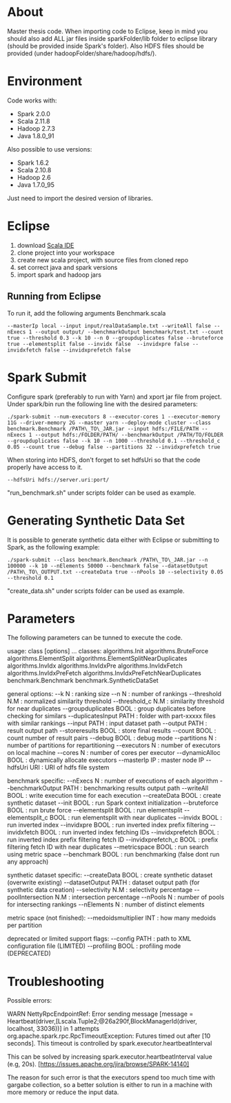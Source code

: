 # About

Master thesis code. When importing code to Eclipse, keep in mind you should also add ALL jar files inside sparkFolder/lib folder to eclipse library (should be provided inside Spark's folder). Also HDFS files should be provided (under hadoopFolder/share/hadoop/hdfs/).

# Environment

Code works with:
* Spark 2.0.0
* Scala 2.11.8
* Hadoop 2.7.3
* Java 1.8.0_91

Also possible to use versions:
* Spark 1.6.2
* Scala 2.10.8
* Hadoop 2.6
* Java 1.7.0_95

Just need to import the desired version of libraries.

# Eclipse

1. download [Scala IDE](http://scala-ide.org/download/sdk.html)
2. clone project into your workspace
3. create new scala project, with source files from cloned repo
4. set correct java and spark versions
5. import spark and hadoop jars

## Running from Eclipse


To run it, add the following arguments Benchmark.scala

```
--masterIp local --input input/realDataSample.txt --writeAll false --nExecs 1 --output output/ --benchmarkOutput benchmark/test.txt --count true --threshold 0.3 --k 10 --n 0 --groupduplicates false --bruteforce true --elementsplit false --invidx false  --invidxpre false --invidxfetch false --invidxprefetch false
```

# Spark Submit

Configure spark (preferably to run with Yarn) and xport jar file from project. Under spark/bin run the following line with the desired parameters:


```
./spark-submit --num-executors 8 --executor-cores 1 --executor-memory 11G --driver-memory 2G --master yarn --deploy-mode cluster --class benchmark.Benchmark /PATH\_TO\_JAR.jar --input hdfs:/FILE/PATH --nExecs 1 --output hdfs:/FOLDER/PATH/ --benchmarkOutput /PATH/TO/FOLDER --groupduplicates false --k 10 --n 1000 --threshold 0.1 --threshold_c 0.05 --count true --debug false --partitions 32 --invidxprefetch true
```

When storing into HDFS, don't forget to set hdfsUri so that the code properly have access to it.

```
--hdfsUri hdfs://server.uri:port/
```

"run_benchmark.sh" under scripts folder can be used as example.

# Generating Synthetic Data Set

It is possible to generate synthetic data either with Eclipse or submitting to Spark, as the following example:

```
./spark-submit --class benchmark.Benchmark /PATH\_TO\_JAR.jar --n 100000 --k 10 --nElements 50000 --benchmark false --datasetOutput /PATH\_TO\_OUTPUT.txt --createData true --nPools 10 --selectivity 0.05 --threshold 0.1
```

"create_data.sh" under scripts folder can be used as example.

# Parameters

The following parameters can be tunned to execute the code.

usage: class [options] ...
classes:
   algorithms.Init
   algorithms.BruteForce
   algorithms.ElementSplit
   algorithms.ElementSplitNearDuplicates
   algorithms.InvIdx
   algorithms.InvIdxPre
   algorithms.InvIdxFetch
   algorithms.InvIdxPreFetch
   algorithms.InvIdxPreFetchNearDuplicates
   benchmark.Benchmark
   benchmark.SyntheticDataSet

general options: 
   --k                    N    : ranking size
   --n                    N    : number of rankings
   --threshold            N.M  : normalized similarity threshold
   --threshold_c          N.M  : similarity threshold for near duplicates
   --groupduplicates      BOOL : group duplicates before checking for similars
   --duplicatesInput      PATH : folder with part-xxxxx files with similar rankings
   --input                PATH : input dataset path
   --output               PATH : result output path
   --storeresults         BOOL : store final results 
   --count                BOOL : count number of result pairs
   --debug                BOOL : debug mode
   --partitions           N    : number of partitions for repartitioning
   --executors            N    : number of executors on local machine
   --cores                N    : number of cores per executor
   --dynamicAlloc         BOOL : dynamically allocate executors
   --masterIp             IP   : master node IP
   --hdfsUri              URI  : URI of hdfs file system

benchmark specific:
   --nExecs               N    : number of executions of each algorithm
   --benchmarkOutput      PATH : benchmarking results output path
   --writeAll             BOOL : write execution time for each execution
   --createData           BOOL : create synthetic dataset
   --init                 BOOL : run Spark context initialization
   --bruteforce           BOOL : run brute force
   --elementsplit         BOOL : run elementsplit
   --elementsplit_c       BOOL : run elementsplit with near duplicates
   --invidx               BOOL : run inverted index
   --invidxpre            BOOL : run inverted index prefix filtering
   --invidxfetch          BOOL : run inverted index fetching IDs
   --invidxprefetch       BOOL : run inverted index prefix filtering fetch ID
   --invidxprefetch_c     BOOL : prefix filtering fetch ID with near duplicates
   --metricspace          BOOL : run search using metric space
   --benchmark            BOOL : run benchmarking (false dont run any approach)

synthetic dataset specific:
   --createData           BOOL : create synthetic dataset (overwrite existing)
   --datasetOutput        PATH : dataset output path (for synthetic data creation)
   --selectivity          N.M  : selectivity percentage
   --poolIntersection     N.M  : intersection percentage
   --nPools               N    : number of pools for intersecting rankings
   --nElements            N    : number of distinct elements
   
metric space (not finished):
   --medoidsmultiplier    INT  : how many medoids per partition
   
deprecated or limited support flags:
   --config               PATH : path to XML configuration file (LIMITED)
   --profiling            BOOL : profiling mode (DEPRECATED) 

# Troubleshooting

Possible errors:

WARN NettyRpcEndpointRef: Error sending message [message = Heartbeat(driver,[Lscala.Tuple2;@26a290f,BlockManagerId(driver, localhost, 33036))] in 1 attempts
org.apache.spark.rpc.RpcTimeoutException: Futures timed out after [10 seconds]. This timeout is controlled by spark.executor.heartbeatInterval

This can be solved by increasing spark.executor.heartbeatInterval value (e.g, 20s). [https://issues.apache.org/jira/browse/SPARK-14140]

The reason for such error is that the executors spend too much time with gargabe collection, so a better solution is either to run in a machine with more memory or reduce the input data.